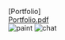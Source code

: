 [Portfolio]<BR>
[Portfolio.pdf](https://github.com/dkdiek/STARBUCKS_MVC/files/13986279/Portfolio.pdf)<BR>
![paint](https://github.com/dkdiek/SemiProject/assets/144099638/9dbad605-1034-4397-b8ba-c7ba6980872c)
![chat](https://github.com/dkdiek/SemiProject/assets/144099638/fe73befb-fbdd-4228-a7f0-0d510ef766ba)
